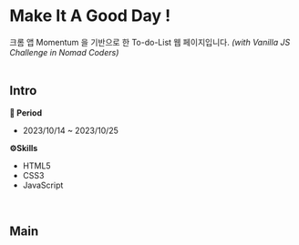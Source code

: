 # Make It A Good Day !
크롬 앱 Momentum 을 기반으로 한 To-do-List 웹 페이지입니다. *(with Vanilla JS Challenge in Nomad Coders)*
<br />
<br />

## Intro

**📅 Period**
- 2023/10/14 ~ 2023/10/25

**⚙️Skills**
- HTML5
- CSS3
- JavaScript
<br />

## Main









